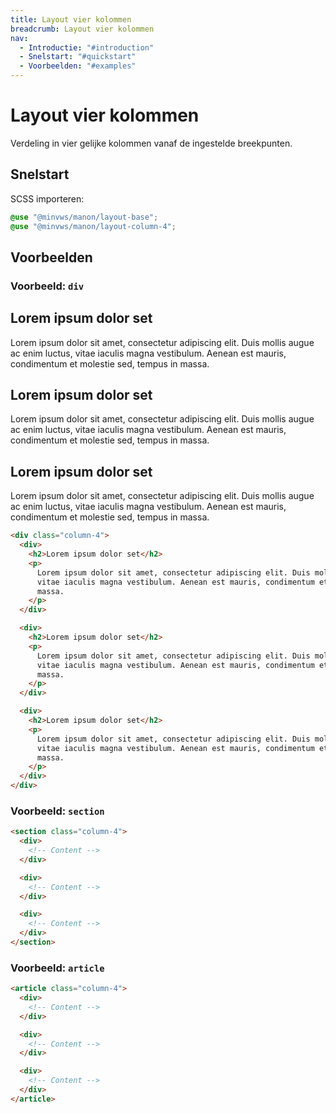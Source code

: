 ```yaml
---
title: Layout vier kolommen
breadcrumb: Layout vier kolommen
nav:
  - Introductie: "#introduction"
  - Snelstart: "#quickstart"
  - Voorbeelden: "#examples"
---
```


<h1 id="introduction">Layout vier kolommen</h1>

Verdeling in vier gelijke kolommen vanaf de ingestelde breekpunten.

<h2 id="quick-start">Snelstart</h2>

SCSS importeren:

```scss
@use "@minvws/manon/layout-base";
@use "@minvws/manon/layout-column-4";
```

<h2 id="examples">Voorbeelden</h2>

### Voorbeeld: `div`

<div class="column-4">
  <div>
    <h2>Lorem ipsum dolor set</h2>
    <p>
      Lorem ipsum dolor sit amet, consectetur adipiscing elit. Duis mollis augue ac enim
      luctus, vitae iaculis magna vestibulum. Aenean est mauris, condimentum et molestie
      sed, tempus in massa.
    </p>
  </div>

  <div>
    <h2>Lorem ipsum dolor set</h2>
    <p>
      Lorem ipsum dolor sit amet, consectetur adipiscing elit. Duis mollis augue ac enim
      luctus, vitae iaculis magna vestibulum. Aenean est mauris, condimentum et molestie
      sed, tempus in massa.
    </p>
  </div>

  <div>
    <h2>Lorem ipsum dolor set</h2>
    <p>
      Lorem ipsum dolor sit amet, consectetur adipiscing elit. Duis mollis augue ac enim
      luctus, vitae iaculis magna vestibulum. Aenean est mauris, condimentum et molestie
      sed, tempus in massa.
    </p>
  </div>
</div>

```html
<div class="column-4">
  <div>
    <h2>Lorem ipsum dolor set</h2>
    <p>
      Lorem ipsum dolor sit amet, consectetur adipiscing elit. Duis mollis augue ac enim luctus,
      vitae iaculis magna vestibulum. Aenean est mauris, condimentum et molestie sed, tempus in
      massa.
    </p>
  </div>

  <div>
    <h2>Lorem ipsum dolor set</h2>
    <p>
      Lorem ipsum dolor sit amet, consectetur adipiscing elit. Duis mollis augue ac enim luctus,
      vitae iaculis magna vestibulum. Aenean est mauris, condimentum et molestie sed, tempus in
      massa.
    </p>
  </div>

  <div>
    <h2>Lorem ipsum dolor set</h2>
    <p>
      Lorem ipsum dolor sit amet, consectetur adipiscing elit. Duis mollis augue ac enim luctus,
      vitae iaculis magna vestibulum. Aenean est mauris, condimentum et molestie sed, tempus in
      massa.
    </p>
  </div>
</div>
```

### Voorbeeld: `section`

```html
<section class="column-4">
  <div>
    <!-- Content -->
  </div>

  <div>
    <!-- Content -->
  </div>

  <div>
    <!-- Content -->
  </div>
</section>
```

### Voorbeeld: `article`

```html
<article class="column-4">
  <div>
    <!-- Content -->
  </div>

  <div>
    <!-- Content -->
  </div>

  <div>
    <!-- Content -->
  </div>
</article>
```
